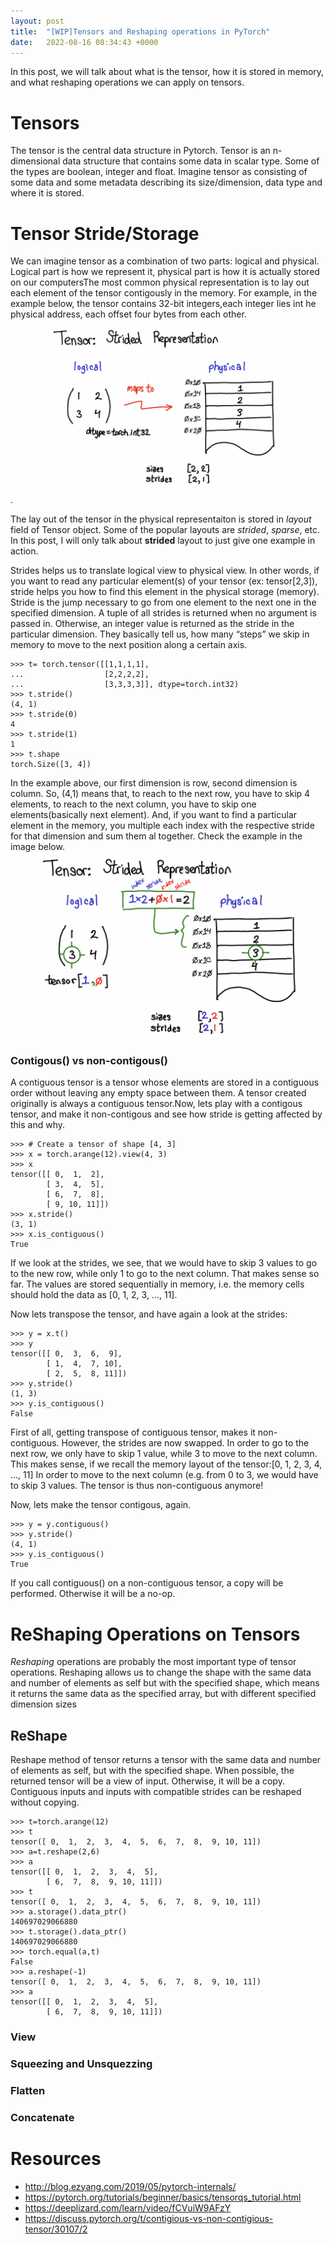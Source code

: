 ```yaml
---
layout: post
title:  "[WIP]Tensors and Reshaping operations in PyTorch"
date:   2022-08-16 08:34:43 +0000
---
```

In this post, we will talk about what is the tensor, how it is stored in memory, and what reshaping operations we can apply on tensors. 

# Tensors
The tensor is the central data structure in Pytorch. Tensor is an n-dimensional data structure that contains some data in scalar type. Some of the types are boolean, integer and float. Imagine tensor as consisting of some data and some metadata describing its size/dimension, data type and where it is stored.

# Tensor Stride/Storage
We can imagine tensor as a combination of two parts: logical and physical. Logical part is how we represent it, physical part is how it is actually stored on our computersThe most common physical representation is to lay out each element of the tensor contigously in the memory. For example, in the example below, the tensor contains 32-bit integers,each integer lies int he physical address, each offset four bytes from each other.
![Tensor Representation](/assets/tensor.png).

The lay out of the tensor in the physical representaiton is stored in *layout* field of Tensor object. Some of the popular layouts are *strided*, *sparse*, etc. In this post, I will only talk about **strided** layout to just give one example in action. 


Strides helps us to translate logical view to physical view. In other words, if you want to read any particular element(s) of your tensor (ex: tensor[2,3]), stride helps you how to find this element in the physical storage (memory). Stride is the jump necessary to go from one element to the next one in the specified dimension. A tuple of all strides is returned when no argument is passed in. Otherwise, an integer value is returned as the stride in the particular dimension. They basically tell us, how many “steps” we skip in memory to move to the next position along a certain axis.

```
>>> t= torch.tensor([[1,1,1,1],
...                  [2,2,2,2],
...                  [3,3,3,3]], dtype=torch.int32)
>>> t.stride()
(4, 1)
>>> t.stride(0)
4
>>> t.stride(1)
1
>>> t.shape
torch.Size([3, 4])
```
In the example above, our first dimension is row, second dimension is column. So, (4,1) means that, to reach to the next row, you have to skip 4 elements, to reach to the next column, you have to skip one elements(basically next element). And, if you want to find a particular element in the memory, you multiple each index with the respective stride for that dimension and sum them al together. Check the example in the image below.
![logical-to-physical](/assets/stride.png)


### Contigous() vs non-contigous()
A contiguous tensor is a tensor whose elements are stored in a contiguous order without leaving any empty space between them. A tensor created originally is always a contiguous tensor.Now, lets play with a contigous tensor, and make it non-contigous and see how stride is getting affected by this and why.
```
>>> # Create a tensor of shape [4, 3]
>>> x = torch.arange(12).view(4, 3)
>>> x
tensor([[ 0,  1,  2],
        [ 3,  4,  5],
        [ 6,  7,  8],
        [ 9, 10, 11]])
>>> x.stride()
(3, 1)
>>> x.is_contiguous()
True
```

If we look at the strides, we see, that we would have to skip 3 values to go to the new row, while only 1 to go to the next column. That makes sense so far. The values are stored sequentially in memory, i.e. the memory cells should hold the data as [0, 1, 2, 3, ..., 11].


Now lets transpose the tensor, and have again a look at the strides:

```
>>> y = x.t()
>>> y
tensor([[ 0,  3,  6,  9],
        [ 1,  4,  7, 10],
        [ 2,  5,  8, 11]])
>>> y.stride()
(1, 3)
>>> y.is_contiguous()
False
```

First of all, getting transpose of contiguous tensor, makes it non-contiguous. However, the strides are now swapped. In order to go to the next row, we only have to skip 1 value, while 3 to move to the next column. This makes sense, if we recall the memory layout of the tensor:[0, 1, 2, 3, 4, ..., 11]
In order to move to the next column (e.g. from 0 to 3, we would have to skip 3 values.
The tensor is thus non-contiguous anymore!


Now, lets make the tensor contigous, again.

```
>>> y = y.contiguous()
>>> y.stride()
(4, 1)
>>> y.is_contiguous()
True
```

If you call contiguous() on a non-contiguous tensor, a copy will be performed. Otherwise it will be a no-op.

# ReShaping Operations on Tensors
*Reshaping* operations are probably the most important type of tensor operations. Reshaping allows us to change the shape with the same data and number of elements as self but with the specified shape, which means it returns the same data as the specified array, but with different specified dimension sizes

## ReShape
Reshape method of tensor returns a tensor with the same data and number of elements as self, but with the specified shape. When possible, the returned tensor will be a view of input. Otherwise, it will be a copy. Contiguous inputs and inputs with compatible strides can be reshaped without copying.
```
>>> t=torch.arange(12)
>>> t
tensor([ 0,  1,  2,  3,  4,  5,  6,  7,  8,  9, 10, 11])
>>> a=t.reshape(2,6)
>>> a
tensor([[ 0,  1,  2,  3,  4,  5],
        [ 6,  7,  8,  9, 10, 11]])
>>> t
tensor([ 0,  1,  2,  3,  4,  5,  6,  7,  8,  9, 10, 11])
>>> a.storage().data_ptr()
140697029066880
>>> t.storage().data_ptr()
140697029066880
>>> torch.equal(a,t)
False
>>> a.reshape(-1)
tensor([ 0,  1,  2,  3,  4,  5,  6,  7,  8,  9, 10, 11])
>>> a
tensor([[ 0,  1,  2,  3,  4,  5],
        [ 6,  7,  8,  9, 10, 11]])
```

### View


### Squeezing and Unsquezzing

### Flatten

### Concatenate


# Resources
 - http://blog.ezyang.com/2019/05/pytorch-internals/
 - https://pytorch.org/tutorials/beginner/basics/tensorqs_tutorial.html
 - https://deeplizard.com/learn/video/fCVuiW9AFzY
 - https://discuss.pytorch.org/t/contigious-vs-non-contigious-tensor/30107/2

